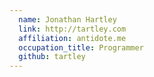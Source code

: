 ```yaml
---
  name: Jonathan Hartley
  link: http://tartley.com
  affiliation: antidote.me
  occupation_title: Programmer
  github: tartley
---
```

